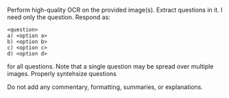 Perform high-quality OCR on the provided image(s). Extract questions in it. I need only the question. Respond as:

```
<question>
a) <option a>
b) <option b>
c) <option c>
d) <option d>
```

for all questions. Note that a single question may be spread over multiple images. Properly syntehsize questions

Do not add any commentary, formatting, summaries, or explanations.
